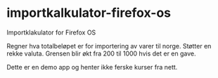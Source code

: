 importkalkulator-firefox-os
===========================
Importklakulator for Firefox OS

Regner hva totalbeløpet er for importering av varer til norge.
Støtter en rekke valuta. Grensen blir økt fra 200 til 1000 hvis det er en gave.

Dette er en demo app og henter ikke ferske kurser fra nett.
